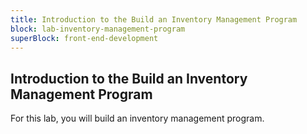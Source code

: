 ```yaml
---
title: Introduction to the Build an Inventory Management Program
block: lab-inventory-management-program
superBlock: front-end-development
---
```


## Introduction to the Build an Inventory Management Program

For this lab, you will build an inventory management program.
